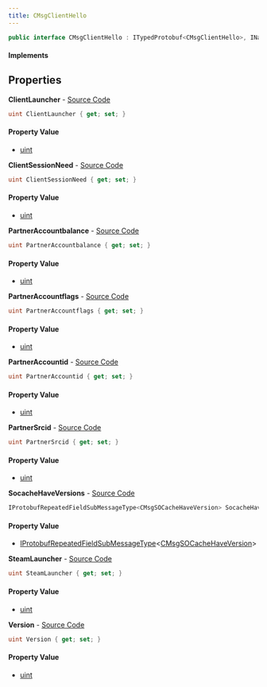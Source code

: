 ```yaml
---
title: CMsgClientHello
---
```


```csharp
public interface CMsgClientHello : ITypedProtobuf<CMsgClientHello>, INativeHandle
```

#### Implements

## Properties

**ClientLauncher** - [Source Code](https://github.com/swiftly-solution/swiftlys2/blob/main/managed/src/SwiftlyS2.Generated/Protobufs/Interfaces/CMsgClientHello.cs#L22)

```csharp
uint ClientLauncher { get; set; }
```

#### Property Value

- [uint](https://learn.microsoft.com/dotnet/api/system.uint32)

**ClientSessionNeed** - [Source Code](https://github.com/swiftly-solution/swiftlys2/blob/main/managed/src/SwiftlyS2.Generated/Protobufs/Interfaces/CMsgClientHello.cs#L19)

```csharp
uint ClientSessionNeed { get; set; }
```

#### Property Value

- [uint](https://learn.microsoft.com/dotnet/api/system.uint32)

**PartnerAccountbalance** - [Source Code](https://github.com/swiftly-solution/swiftlys2/blob/main/managed/src/SwiftlyS2.Generated/Protobufs/Interfaces/CMsgClientHello.cs#L34)

```csharp
uint PartnerAccountbalance { get; set; }
```

#### Property Value

- [uint](https://learn.microsoft.com/dotnet/api/system.uint32)

**PartnerAccountflags** - [Source Code](https://github.com/swiftly-solution/swiftlys2/blob/main/managed/src/SwiftlyS2.Generated/Protobufs/Interfaces/CMsgClientHello.cs#L31)

```csharp
uint PartnerAccountflags { get; set; }
```

#### Property Value

- [uint](https://learn.microsoft.com/dotnet/api/system.uint32)

**PartnerAccountid** - [Source Code](https://github.com/swiftly-solution/swiftlys2/blob/main/managed/src/SwiftlyS2.Generated/Protobufs/Interfaces/CMsgClientHello.cs#L28)

```csharp
uint PartnerAccountid { get; set; }
```

#### Property Value

- [uint](https://learn.microsoft.com/dotnet/api/system.uint32)

**PartnerSrcid** - [Source Code](https://github.com/swiftly-solution/swiftlys2/blob/main/managed/src/SwiftlyS2.Generated/Protobufs/Interfaces/CMsgClientHello.cs#L25)

```csharp
uint PartnerSrcid { get; set; }
```

#### Property Value

- [uint](https://learn.microsoft.com/dotnet/api/system.uint32)

**SocacheHaveVersions** - [Source Code](https://github.com/swiftly-solution/swiftlys2/blob/main/managed/src/SwiftlyS2.Generated/Protobufs/Interfaces/CMsgClientHello.cs#L16)

```csharp
IProtobufRepeatedFieldSubMessageType<CMsgSOCacheHaveVersion> SocacheHaveVersions { get; }
```

#### Property Value

- [IProtobufRepeatedFieldSubMessageType](/docs/api/shared/netmessages/iprotobufrepeatedfieldsubmessagetype-1)<[CMsgSOCacheHaveVersion](/docs/api/shared/protobufdefinitions/cmsgsocachehaveversion)>

**SteamLauncher** - [Source Code](https://github.com/swiftly-solution/swiftlys2/blob/main/managed/src/SwiftlyS2.Generated/Protobufs/Interfaces/CMsgClientHello.cs#L37)

```csharp
uint SteamLauncher { get; set; }
```

#### Property Value

- [uint](https://learn.microsoft.com/dotnet/api/system.uint32)

**Version** - [Source Code](https://github.com/swiftly-solution/swiftlys2/blob/main/managed/src/SwiftlyS2.Generated/Protobufs/Interfaces/CMsgClientHello.cs#L13)

```csharp
uint Version { get; set; }
```

#### Property Value

- [uint](https://learn.microsoft.com/dotnet/api/system.uint32)

